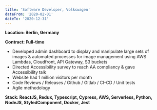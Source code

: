 ```yaml
---
title: 'Software Developer, Volkswagen'
dateFrom: '2020-02-01'
dateTo: '2020-12-31'
---
```

**Location: Berlin, Germany**

**Contract: Full-time**

- Developed admin dashboard to display and manipulate large sets of images & automated processes for image management using AWS Lambdas, Cloudfront, API Gateway, S3 buckets
- Directed Accessibility survey to reach AA compliancy & gave Accessibility talk
- Website had 1 million visitors per month
- Code Reviews / Releases / Github / Gitlab / CI-CD / Unit tests
- Agile methodology

**Stack: ReactJS, Redux, Typescript, Cypress, AWS, Serverless, Python, NodeJS, StyledComponent, Docker, Jest**
